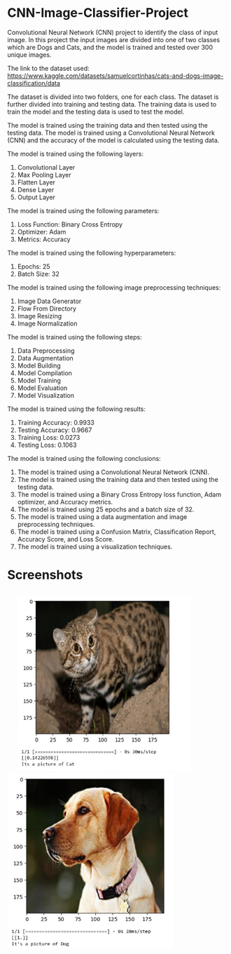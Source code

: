 # CNN-Image-Classifier-Project
Convolutional Neural Network (CNN) project to identify the class of input image. In this project the input images are divided into one of two classes which are Dogs and Cats, and the model is trained and tested over 300 unique images.

The link to the dataset used:
https://www.kaggle.com/datasets/samuelcortinhas/cats-and-dogs-image-classification/data

The dataset is divided into two folders, one for each class. The dataset is further divided into training and testing data. The training data is used to train the model and the testing data is used to test the model.

The model is trained using the training data and then tested using the testing data. The model is trained using a Convolutional Neural Network (CNN) and the accuracy of the model is calculated using the testing data.

The model is trained using the following layers:
1. Convolutional Layer
2. Max Pooling Layer
3. Flatten Layer
4. Dense Layer
5. Output Layer

The model is trained using the following parameters:
1. Loss Function: Binary Cross Entropy
2. Optimizer: Adam
3. Metrics: Accuracy

The model is trained using the following hyperparameters:
1. Epochs: 25
2. Batch Size: 32

The model is trained using the following image preprocessing techniques:
1. Image Data Generator
2. Flow From Directory
3. Image Resizing
4. Image Normalization


The model is trained using the following steps:
1. Data Preprocessing
2. Data Augmentation
3. Model Building
4. Model Compilation
5. Model Training
6. Model Evaluation
7. Model Visualization

The model is trained using the following results:
1. Training Accuracy: 0.9933
2. Testing Accuracy: 0.9667
3. Training Loss: 0.0273
4. Testing Loss: 0.1063

The model is trained using the following conclusions:
1. The model is trained using a Convolutional Neural Network (CNN).
2. The model is trained using the training data and then tested using the testing data.
3. The model is trained using a Binary Cross Entropy loss function, Adam optimizer, and Accuracy metrics.
4. The model is trained using 25 epochs and a batch size of 32.
5. The model is trained using a data augmentation and image preprocessing techniques.
6. The model is trained using a Confusion Matrix, Classification Report, Accuracy Score, and Loss Score.
7. The model is trained using a visualization techniques.

# Screenshots
&nbsp;&nbsp;&nbsp;&nbsp; <img src="Screenshots/ss1.jpg" height="400">&nbsp;&nbsp;&nbsp;&nbsp;&nbsp;
<img src="Screenshots/ss2.jpg" height="400">
---
